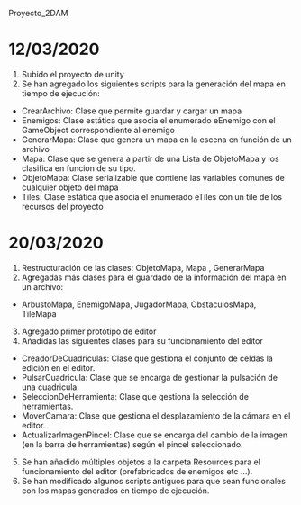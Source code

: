 Proyecto_2DAM

# 12/03/2020
1. Subido el proyecto de unity
2. Se han agregado los siguientes scripts para la generación del mapa en tiempo de ejecución:
* CrearArchivo: Clase que permite guardar y cargar un mapa
* Enemigos: Clase estática que asocia el enumerado eEnemigo con el GameObject correspondiente al enemigo
* GenerarMapa: Clase que genera un mapa en la escena en función de un archivo
* Mapa: Clase que se genera a partir de una Lista de ObjetoMapa y los clasifica en funcion de su tipo.
* ObjetoMapa: Clase serializable que contiene las variables comunes de cualquier objeto del mapa
* Tiles: Clase estática que asocia el enumerado eTiles con un tile de los recursos del proyecto

# 20/03/2020
1. Restructuración de las clases: ObjetoMapa, Mapa , GenerarMapa
2. Agregadas más clases para el guardado de la información del mapa en un archivo:
* ArbustoMapa, EnemigoMapa, JugadorMapa, ObstaculosMapa, TileMapa
3. Agregado primer prototipo de editor 
4. Añadidas las siguientes clases para su funcionamiento del editor
* CreadorDeCuadriculas: Clase que gestiona el conjunto de celdas la edición en el editor.
* PulsarCuadricula: Clase que se encarga de gestionar la pulsación de una cuadricula.
* SeleccionDeHerramienta: Clase que gestiona la selección de herramientas.
* MoverCamara: Clase que gestiona el desplazamiento de la cámara en el editor.
* ActualizarImagenPincel: Clase que se encarga del cambio de la imagen (en la barra de herramientas) según el pincel seleccionado.
5. Se han añadido múltiples objetos a la carpeta Resources para el funcionamiento del editor (prefabricados de enemigos etc …).
6. Se han modificado algunos scripts antiguos para que sean funcionales con los mapas generados en tiempo de ejecución.

